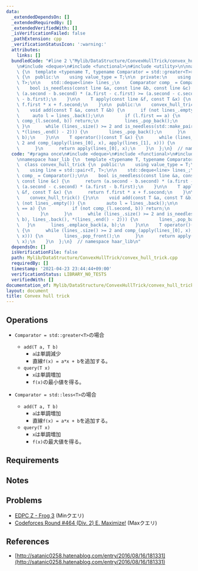 ```yaml
---
data:
  _extendedDependsOn: []
  _extendedRequiredBy: []
  _extendedVerifiedWith: []
  _isVerificationFailed: false
  _pathExtension: cpp
  _verificationStatusIcon: ':warning:'
  attributes:
    links: []
  bundledCode: "#line 2 \"Mylib/DataStructure/ConvexHullTrick/convex_hull_trick.cpp\"\
    \n#include <deque>\n#include <functional>\n#include <utility>\n\nnamespace haar_lib\
    \ {\n  template <typename T, typename Comparator = std::greater<T>>\n  class convex_hull_trick\
    \ {\n  public:\n    using value_type = T;\n\n  private:\n    using line = std::pair<T,\
    \ T>;\n\n    std::deque<line> lines_;\n    Comparator comp_ = Comparator();\n\n\
    \    bool is_needless(const line &a, const line &b, const line &c) {\n      return\
    \ (a.second - b.second) * (a.first - c.first) >= (a.second - c.second) * (a.first\
    \ - b.first);\n    }\n\n    T apply(const line &f, const T &x) {\n      return\
    \ f.first * x + f.second;\n    }\n\n  public:\n    convex_hull_trick() {}\n\n\
    \    void add(const T &a, const T &b) {\n      if (not lines_.empty()) {\n   \
    \     auto l = lines_.back();\n\n        if (l.first == a) {\n          if (not\
    \ comp_(l.second, b)) return;\n          lines_.pop_back();\n        }\n     \
    \ }\n      while (lines_.size() >= 2 and is_needless(std::make_pair(a, b), lines_.back(),\
    \ *(lines_.end() - 2))) {\n        lines_.pop_back();\n      }\n      lines_.emplace_back(a,\
    \ b);\n    }\n\n    T operator()(const T &x) {\n      while (lines_.size() >=\
    \ 2 and comp_(apply(lines_[0], x), apply(lines_[1], x))) {\n        lines_.pop_front();\n\
    \      }\n      return apply(lines_[0], x);\n    }\n  };\n}  // namespace haar_lib\n"
  code: "#pragma once\n#include <deque>\n#include <functional>\n#include <utility>\n\
    \nnamespace haar_lib {\n  template <typename T, typename Comparator = std::greater<T>>\n\
    \  class convex_hull_trick {\n  public:\n    using value_type = T;\n\n  private:\n\
    \    using line = std::pair<T, T>;\n\n    std::deque<line> lines_;\n    Comparator\
    \ comp_ = Comparator();\n\n    bool is_needless(const line &a, const line &b,\
    \ const line &c) {\n      return (a.second - b.second) * (a.first - c.first) >=\
    \ (a.second - c.second) * (a.first - b.first);\n    }\n\n    T apply(const line\
    \ &f, const T &x) {\n      return f.first * x + f.second;\n    }\n\n  public:\n\
    \    convex_hull_trick() {}\n\n    void add(const T &a, const T &b) {\n      if\
    \ (not lines_.empty()) {\n        auto l = lines_.back();\n\n        if (l.first\
    \ == a) {\n          if (not comp_(l.second, b)) return;\n          lines_.pop_back();\n\
    \        }\n      }\n      while (lines_.size() >= 2 and is_needless(std::make_pair(a,\
    \ b), lines_.back(), *(lines_.end() - 2))) {\n        lines_.pop_back();\n   \
    \   }\n      lines_.emplace_back(a, b);\n    }\n\n    T operator()(const T &x)\
    \ {\n      while (lines_.size() >= 2 and comp_(apply(lines_[0], x), apply(lines_[1],\
    \ x))) {\n        lines_.pop_front();\n      }\n      return apply(lines_[0],\
    \ x);\n    }\n  };\n}  // namespace haar_lib\n"
  dependsOn: []
  isVerificationFile: false
  path: Mylib/DataStructure/ConvexHullTrick/convex_hull_trick.cpp
  requiredBy: []
  timestamp: '2021-04-23 23:44:44+09:00'
  verificationStatus: LIBRARY_NO_TESTS
  verifiedWith: []
documentation_of: Mylib/DataStructure/ConvexHullTrick/convex_hull_trick.cpp
layout: document
title: Convex hull trick
---
```


## Operations

- `Comparator = std::greater<T>`の場合
	- `add(T a, T b)`
		- `a`は単調減少
		- 直線`f(x) = a*x + b`を追加する。
	- `query(T x)`
		- `x`は単調増加
		- `f(x)`の最小値を得る。

- `Comparator = std::less<T>`の場合
	- `add(T a, T b)`
		- `a`は単調増加
		- 直線`f(x) = a*x + b`を追加する。
	- `query(T x)`
		- `x`は単調増加
		- `f(x)`の最大値を得る。

## Requirements

## Notes

## Problems

- [EDPC Z - Frog 3](https://atcoder.jp/contests/dp/tasks/dp_z) (Minクエリ)
- [Codeforces Round #464 (Div. 2) E. Maximize!](https://codeforces.com/contest/939/problem/E) (Maxクエリ)

## References

- [http://satanic0258.hatenablog.com/entry/2016/08/16/181331](http://satanic0258.hatenablog.com/entry/2016/08/16/181331)

